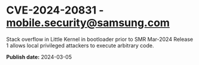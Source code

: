 # CVE-2024-20831 - mobile.security@samsung.com

Stack overflow in Little Kernel in bootloader prior to SMR Mar-2024 Release 1 allows local privileged attackers to execute arbitrary code.

**Publish date:** 2024-03-05
